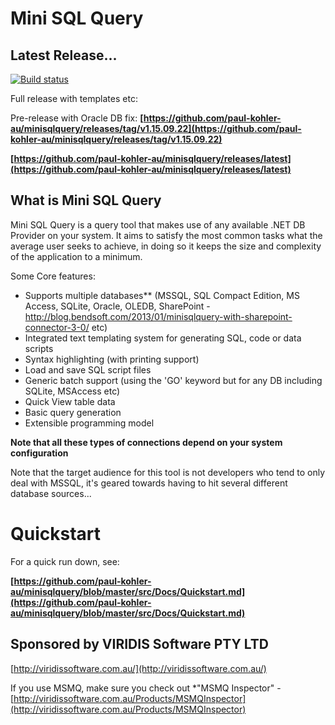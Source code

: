 Mini SQL Query
==============

Latest Release...
-----------------

[![Build status](https://ci.appveyor.com/api/projects/status/vticgtddj5opff2h?svg=true)](https://ci.appveyor.com/project/paul-kohler-au/minisqlquery)

Full release with templates etc:

Pre-release with Oracle DB fix: **[https://github.com/paul-kohler-au/minisqlquery/releases/tag/v1.15.09.22](https://github.com/paul-kohler-au/minisqlquery/releases/tag/v1.15.09.22)**

**[https://github.com/paul-kohler-au/minisqlquery/releases/latest](https://github.com/paul-kohler-au/minisqlquery/releases/latest)**


What is Mini SQL Query
----------------------

Mini SQL Query is a query tool that makes use of any available .NET DB Provider on your system. It aims to satisfy the most common tasks what the average user seeks to achieve, in doing so it keeps the size and complexity of the application to a minimum. 

Some Core features: 
* Supports multiple databases** (MSSQL, SQL Compact Edition, MS Access, SQLite, Oracle, OLEDB, SharePoint - http://blog.bendsoft.com/2013/01/minisqlquery-with-sharepoint-connector-3-0/ etc)
* Integrated text templating system for generating SQL, code or data scripts
* Syntax highlighting (with printing support)
* Load and save SQL script files
* Generic batch support (using the 'GO' keyword but for any DB including SQLite, MSAccess etc)
* Quick View table data
* Basic query generation
* Extensible programming model

**Note that all these types of connections depend on your system configuration**

Note that the target audience for this tool is not developers who tend to only deal with MSSQL, it's geared towards having to hit several different database sources...

Quickstart
==========

For a quick run down, see:

**[https://github.com/paul-kohler-au/minisqlquery/blob/master/src/Docs/Quickstart.md](https://github.com/paul-kohler-au/minisqlquery/blob/master/src/Docs/Quickstart.md)**


Sponsored by VIRIDIS Software PTY LTD
-------------------------------------

[http://viridissoftware.com.au/](http://viridissoftware.com.au/)

If you use MSMQ, make sure you check out *"MSMQ Inspector" - [http://viridissoftware.com.au/Products/MSMQInspector](http://viridissoftware.com.au/Products/MSMQInspector)

